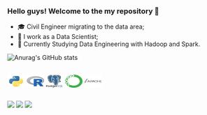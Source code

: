 ### Hello guys! Welcome to the my repository 🤞

- 🎓 Civil Engineer migrating to the data area;
- 💼 I work as a Data Scientist;
- 📖 Currently Studying Data Engineering with Hadoop and Spark.

![Anurag's GitHub stats](https://github-readme-stats.vercel.app/api?username=eunatalialuiza&show_icons=true&theme=radical)

<div style="display: inline_block"><br>
  <img align="center" alt="Nat-Python" height="30" width="40" src="https://raw.githubusercontent.com/devicons/devicon/master/icons/python/python-original.svg">
  <img align="center" alt="Nat-Python" height="30" width="40" src="https://raw.githubusercontent.com/devicons/devicon/master/icons/r/r-original.svg">
  <img align="center" alt="Nat-Python" height="30" width="40" src="https://raw.githubusercontent.com/devicons/devicon/master/icons/postgresql/postgresql-original-wordmark.svg">
  <img align="center" alt="Nat-Python" height="30" width="40" src="https://raw.githubusercontent.com/devicons/devicon/master/icons/anaconda/anaconda-original.svg">
  <img align="center" alt="Nat-Python" height="30" width="40" src="https://raw.githubusercontent.com/devicons/devicon/master/icons/apache/apache-line-wordmark.svg">
</div>
  
  ##
 
<div> 
    <a href="https://instagram.com/engnatalia_luiza/?next=%2F" target="_blank"><img src="https://img.shields.io/badge/-Instagram-%23E4405F?style=for-the-badge&logo=instagram&logoColor=white" target="_blank"></a>
    <a href = "mailto:natalia.luiza.mendes@gmail.com"><img src="https://img.shields.io/badge/-Gmail-%23333?style=for-the-badge&logo=gmail&logoColor=white" target="_blank"></a>
  <a href="https://www.linkedin.com/in/natalialuiza-/" target="_blank"><img src="https://img.shields.io/badge/-LinkedIn-%230077B5?style=for-the-badge&logo=linkedin&logoColor=white" target="_blank"></a> 
  
</div>
